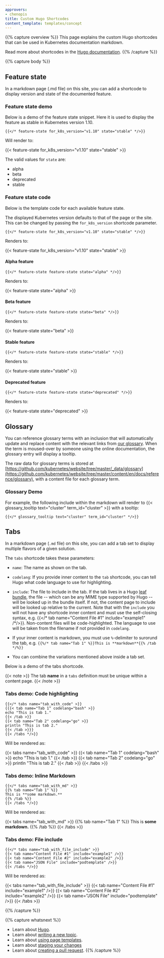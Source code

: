 ```yaml
---
approvers:
- chenopis
title: Custom Hugo Shortcodes
content_template: templates/concept
---
```


{{% capture overview %}}
This page explains the custom Hugo shortcodes that can be used in Kubernetes documentation markdown.

Read more about shortcodes in the [Hugo documentation](https://gohugo.io/content-management/shortcodes).
{{% /capture %}}

{{% capture body %}}
## Feature state

In a markdown page (.md file) on this site, you can add a shortcode to display version and state of the documented feature.

### Feature state demo

Below is a demo of the feature state snippet. Here it is used to display the feature as stable in Kubernetes version 1.10.

```
{{</* feature-state for_k8s_version="v1.10" state="stable" */>}}
```

Will render to: 

{{< feature-state for_k8s_version="v1.10" state="stable" >}}

The valid values for `state` are:

* alpha
* beta
* deprecated
* stable

### Feature state code

Below is the template code for each available feature state.

The displayed Kubernetes version defaults to that of the page or the site. This can be changed by passing the <code>for_k8s_version</code> shortcode parameter.

````
{{</* feature-state for_k8s_version="v1.10" state="stable" */>}}
````

Renders to:

{{< feature-state for_k8s_version="v1.10" state="stable" >}}

#### Alpha feature

````
{{</* feature-state feature-state state="alpha" */>}}
````

Renders to:

{{< feature-state state="alpha" >}}


#### Beta feature

````
{{</* feature-state feature-state state="beta" */>}}
````

Renders to:

{{< feature-state state="beta" >}}

#### Stable feature

````
{{</* feature-state feature-state state="stable" */>}}
````

Renders to:

{{< feature-state state="stable" >}}

#### Deprecated feature

````
{{</* feature-state feature-state state="deprecated" */>}}
````

Renders to:

{{< feature-state state="deprecated" >}}

## Glossary

You can reference glossary terms with an inclusion that will automatically update and replace content with the relevant links from [our glossary](/docs/reference/glossary/). When the term is moused-over by someone
using the online documentation, the glossary entry will display a tooltip.

The raw data for glossary terms is stored at [https://github.com/kubernetes/website/tree/master/_data/glossary](https://github.com/kubernetes/website/tree/master/content/en/docs/reference/glossary), with a content file for each glossary term.

### Glossary Demo

For example, the following include within the markdown will render to {{< glossary_tooltip text="cluster" term_id="cluster" >}} with a tooltip:

````liquid
{{</* glossary_tooltip text="cluster" term_id="cluster" */>}}
````

## Tabs

In a markdown page (`.md` file) on this site, you can add a tab set to display multiple flavors of a given solution.

The `tabs` shortcode takes these parameters:

* `name`: The name as shown on the tab.
* `codelang`: If you provide inner content to the `tab` shortcode, you can tell Hugo what code language to use for highlighting.
* `include`: The file to include in the tab. If the tab lives in a Hugo [leaf bundle](https://gohugo.io/content-management/page-bundles/#leaf-bundles), the file -- which can be any MIME type supported by Hugo -- will be looked up in the bundle itself. If not, the content page to include will be looked up relative to the current. Note that with the `include` you will not have any shortcode inner content and must use the self-closing syntax, e.g. {{</* tab name="Content File #1" include="example1" /*/>}}. Non-content files will be code-highlighted. The language to use will be taken from the filename if not provided in `codelang`.

* If your inner content is markdown, you must use `%`-delimiter to surorund the tab, e.g. `{{%/* tab name="Tab 1" %}}This is **markdown**{{% /tab */%}}`
* You can combine the variations mentioned above inside a tab set.

Below is a demo of the tabs shortcode.

{{< note >}}
The tab **name** in a `tabs` definition must be unique within a content page.
{{< /note >}}

### Tabs demo: Code highlighting

```go-text-template
{{</* tabs name="tab_with_code" >}}
{{{< tab name="Tab 1" codelang="bash" >}}
echo "This is tab 1."
{{< /tab >}}
{{< tab name="Tab 2" codelang="go" >}}
println "This is tab 2."
{{< /tab >}}}
{{< /tabs */>}}
```

Will be rendered as:

{{< tabs name="tab_with_code" >}}
{{< tab name="Tab 1" codelang="bash" >}}
echo "This is tab 1."
{{< /tab >}}
{{< tab name="Tab 2" codelang="go" >}}
println "This is tab 2."
{{< /tab >}}
{{< /tabs >}}

### Tabs demo: Inline Markdown

```go-text-template
{{</* tabs name="tab_with_md" >}}
{{% tab name="Tab 1" %}}
This is **some markdown.**
{{% /tab %}}
{{< /tabs */>}}
```

Will be rendered as:

{{< tabs name="tab_with_md" >}}
{{% tab name="Tab 1" %}}
This is **some markdown.**
{{% /tab %}}
{{< /tabs >}}

### Tabs demo: File include

```go-text-template
{{</* tabs name="tab_with_file_include" >}}
{{< tab name="Content File #1" include="example1" />}}
{{< tab name="Content File #2" include="example2" />}}
{{< tab name="JSON File" include="podtemplate" />}}
{{< /tabs */>}}
```

Will be rendered as:

{{< tabs name="tab_with_file_include" >}}
{{< tab name="Content File #1" include="example1" />}}
{{< tab name="Content File #2" include="example2" />}}
{{< tab name="JSON File" include="podtemplate" />}}
{{< /tabs >}}


{{% /capture %}}

{{% capture whatsnext %}}
* Learn about [Hugo](https://gohugo.io/).
* Learn about [writing a new topic](/docs/home/contribute/write-new-topic/).
* Learn about [using page templates](/docs/home/contribute/page-templates/).
* Learn about [staging your changes](/docs/home/contribute/stage-documentation-changes/)
* Learn about [creating a pull request](/docs/home/contribute/create-pull-request/).
{{% /capture %}}

